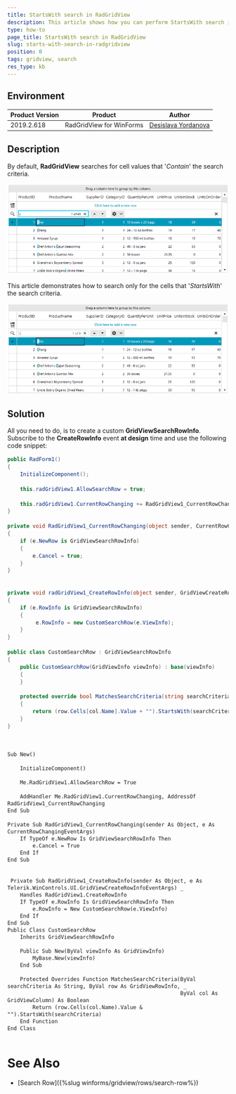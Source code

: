 ```yaml
---
title: StartsWith search in RadGridView
description: This article shows how you can perform StartsWith search in RadGridView
type: how-to
page_title: StartsWith search in RadGridView
slug: starts-with-search-in-radgridview
position: 0
tags: gridview, search
res_type: kb
---
```


## Environment
 
|Product Version|Product|Author|
|----|----|----|
|2019.2.618|RadGridView for WinForms|[Desislava Yordanova](https://www.telerik.com/blogs/author/desislava-yordanova)|
 

## Description

By default, **RadGridView** searches for cell values that '*Contain*' the search criteria. 

![starts-with-search-in-radgridview001](images/starts-with-search-in-radgridview001.png)

This article demonstrates how to search only for the cells that '*StartsWith*' the search criteria.

![starts-with-search-in-radgridview002](images/starts-with-search-in-radgridview002.png)

## Solution 

All you need to do, is to create a custom **GridViewSearchRowInfo**. Subscribe to the **CreateRowInfo** event **at design** time and use the following code snippet:


````C#
public RadForm1()
{
    InitializeComponent();

    this.radGridView1.AllowSearchRow = true;

    this.radGridView1.CurrentRowChanging += RadGridView1_CurrentRowChanging;
}

private void RadGridView1_CurrentRowChanging(object sender, CurrentRowChangingEventArgs e)
{
    if (e.NewRow is GridViewSearchRowInfo)
    {
        e.Cancel = true;
    }
}


private void radGridView1_CreateRowInfo(object sender, GridViewCreateRowInfoEventArgs e)
{
    if (e.RowInfo is GridViewSearchRowInfo)
    {
         e.RowInfo = new CustomSearchRow(e.ViewInfo);
    }
}

public class CustomSearchRow : GridViewSearchRowInfo
{
    public CustomSearchRow(GridViewInfo viewInfo) : base(viewInfo)
    {
    }

    protected override bool MatchesSearchCriteria(string searchCriteria, GridViewRowInfo row, GridViewColumn col)
    {
        return (row.Cells[col.Name].Value + "").StartsWith(searchCriteria); 
    }
}
        

````
````VB.NET

Sub New()

    InitializeComponent()

    Me.RadGridView1.AllowSearchRow = True

    AddHandler Me.RadGridView1.CurrentRowChanging, AddressOf RadGridView1_CurrentRowChanging
End Sub

Private Sub RadGridView1_CurrentRowChanging(sender As Object, e As CurrentRowChangingEventArgs)
    If TypeOf e.NewRow Is GridViewSearchRowInfo Then
        e.Cancel = True
    End If
End Sub
    

 Private Sub RadGridView1_CreateRowInfo(sender As Object, e As Telerik.WinControls.UI.GridViewCreateRowInfoEventArgs) _
    Handles RadGridView1.CreateRowInfo
    If TypeOf e.RowInfo Is GridViewSearchRowInfo Then
        e.RowInfo = New CustomSearchRow(e.ViewInfo)
    End If
End Sub
Public Class CustomSearchRow
    Inherits GridViewSearchRowInfo

    Public Sub New(ByVal viewInfo As GridViewInfo)
        MyBase.New(viewInfo)
    End Sub

    Protected Overrides Function MatchesSearchCriteria(ByVal searchCriteria As String, ByVal row As GridViewRowInfo, _
                                                       ByVal col As GridViewColumn) As Boolean
        Return (row.Cells(col.Name).Value & "").StartsWith(searchCriteria)
    End Function
End Class
     

```` 
 

# See Also

* [Search Row]({%slug winforms/gridview/rows/search-row%}) 





    
   
  
    
 
